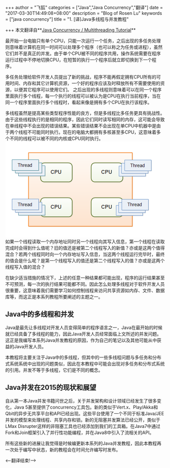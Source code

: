 +++
author = "飞狐"
categories = ["Java","Java Concurrency","翻译"]
date = "2017-03-30T14:49:08+08:00"
description = "Blog of Rosen Lu"
keywords = ["java concurrency"]
title = "1. [译]Java多线程与并发教程"

+++
本文翻译自**[Java Concurrency / Multithreading Tutorial](http://tutorials.jenkov.com/java-concurrency/index.html)**

最开始一台电脑只有单个CPU，只能一次运行一个任务，之后出现的多任务处理则意味着计算机在同一时间可以处理多个程序（也可以称之为任务或进程），虽然它们并不是真正的并发。由于单个CPU被不同的程序共用，操作系统需要在程序运行过程中不停地切换CPU，在短暂的执行一个程序后就立即切换到下一个程序。

多任务处理给软件开发人员提出了新的挑战，程序不能再假定拥有CPU所有的可用时间、内存和其它计算机资源，一个好的程序应该及时释放所有不需要使用的资源，以便其它程序可以使用它们。
之后出现的多线程则意味着可以在同一个程序里面执行多个线程，每一个执行的线程可以被认为是CPU在执行当前程序，当在同一个程序里面执行多个线程时，看起来像是拥有多个CPU在执行该程序。
<!--more-->

多线程虽然是提高某些类型程序性能的良方，但是多线程比多任务更具有挑战性。由于这些线程执行的是相同的程序，因此它们同时读写相同的内存，这可能会导致在单线程中不会出现的错误结果。某些错误结果不会出现在单CPU中机器中是由于两个线程不可能同时执行。现在的电脑大都拥有多核甚至多CPU，这意味着多个不同的线程可以被不同的内核或CPU同时执行。  
![多线程介绍1](/blog_img/java-concurrency/java-concurrency-multithreading-tutorial/java-concurrency-tutorial-introduction_1.png)  
如果一个线程读取一个内存地址同时另一个线程向其写入信息，第一个线程在读取完成时会得到什么值呢？旧的值还是被第二个线程写入的新值？亦或是这两个值得混合？若两个线程同时向一个内存地址写入信息，当这两个线程运行完毕时，最终的值会是什么呢？是第一个线程写入的值还是第二个线程写入的值？亦或是这两个线程写入值的混合？

在缺少适当措施的情况下，上述的任意一种结果都可能出现，程序的运行结果甚至不可预测，每一次的执行结果可能都不同。因此怎么处理多线程对于软件开发人员很重要，这意味着我们需要学习如何控制线程来访问共享资源如内存、文件、数据库等，而这正是本系列教程所要阐述的主题之一。

## Java中的多线程和并发
Java是最先让多线程对开发人员变得简单的程序语言之一，Java在最开始的时候就已经具备了多线程的能力，因此Java开发人员经常面临上文所述的并发问题。这正是我编写本系列Java并发教程的原因，作为自己的笔记以及其他可能从中获益的Java开发人员。

本教程将主要关注于Java中的多线程，但其中的一些多线程问题与多任务和分布式系统系统中出现的问题类似，因此在本教程中可能会出现对多任务和分布式系统的引用。并发不等于多线程，它们是不同的概念。

## Java并发在2015的现状和展望
自从第一本Java并发书籍问世之后，关于并发架构和设计领域已经发生了很多变化，Java 5甚至提供了concurrency工具包。新的类似于Vert.x、Play/Akka和Qbit的异步无共享平台和API已经出现。这些平台使用了一个不同于标准Java/JEE并发的模型来处理线程、共享内存和锁。新的无阻塞并发算法已经公开，类似于LMax Disrupter这样的非阻塞工具也已经添加到我们的工具箱。在Java7中通过Fork和Join框架引入了并行性功能编程，并在Java8中引入了流相关的API。

所有这些新的进展让我觉得是时候编更新本系列的Java并发教程，因此本教程再一次处于编写中状态，新的教程会在时间允许编写时发布。


<–翻译结束!–>